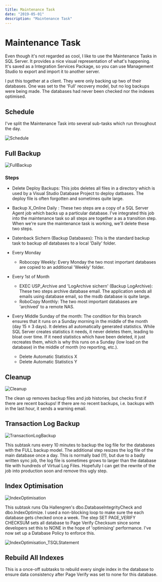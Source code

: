 ```yaml
---
title: Maintenance Task
date: "2019-05-01"
description: "Maintenance Task"
---
```

# Maintenance Task

Even though it's not regarded as cool, I like to use the Maintenance Tasks in SQL Server.  It provides a nice visual representation
of what's happening.  It's saved as a Integration Services Package, so you can use Management Studio to export
and import it to another server.

I put this together at a client.  They were only backing up two of their databases.  One was set to the 'Full' recovery model,
but no log backups were being made.  The databases had never been checked nor the indexes optimised.

## Schedule

I've split the Maintenance Task into several sub-tasks which run throughout the day.

![Schedule](./images/Schedule.PNG)

## Full Backup

![FullBackup](./images/FullBackup.PNG)

### Steps

* Delete Deploy Backups: This jobs deletes all files in a directory which is used by a Visual Studio Database Project to
deploy datbases.  The deploy file is often forgotten and sometimes quite large.

* Backup X_Online Daily : These two steps are a copy of a SQL Server Agent job which backs up a particular database.  I've integrated this job into the maintenance task so all steps are together a as a transition step.  When we're sure
the maintenance task is working, we'll delete these two steps.

* Datenback Sichern (Backup Databases): This is the standard backup task to backup *all* databases to a local 'Daily' folder.

* Every Monday
  * Robocopy Weekly: Every Monday the two most important databases are copied to an additional 'Weekly' folder.  

* Every 1st of Month
  * EXEC USP_Archive and 'LogArchive sichern' (Backup LogArchive): These two steps archive database email.  The application sends
  all emails using database email, so the msdb database is quite large.
  * RoboCopy Monthly: The two most important databases are 'archived' to a remote NAS.

* Every Middle Sunday of the month: The condition for this branch ensures that it runs on a Sunday morning in the middle of
the month (day 15 ± 3 days).  It deletes all automatically generated statistics.  While SQL Server creates statistics it needs,
it never deletes them, leading to bloat over time.  If it need statistics which have been deleted, it just recreates them, which is why this runs on a Sunday (low load on the database) in the middle of month (no reporting, etc.).
  * Delete Automatic Statistics X
  * Delete Automatic Statistics Y

## Cleanup

![Cleanup](./images/Cleanup.PNG)

The clean up removes backup files and job histories, but checks first if there are recent backups!  If there are
no recent backups, i.e. backups with in the last hour, it sends a warning email.

## Transaction Log Backup

![TransactionLogBackup](./images/TransactionLogBackup.PNG)

This subtask runs every 10 minutes to backup the log file for the databases with the FULL backup model.  The
additional step resizes the log file of the main database once a day.  This is normally bad (!!), but
due to a badly written sync job, the log file is sometimes grows to larger than the database file with
hundreds of Virtual Log Files.  Hopefully I can get the rewrite of the job into production soon
and remove this ugly step.

## Index Optimisation

![IndexOptimisation](./images/IndexOptimisation.PNG)

This subtask runs Ola Hallengren's dbo.DatabaseIntegrityCheck and dbo.IndexOptimize.  I used a non-blocking
loop to make sure the each database gets checked once a week.  The step SET PAGE_VERIFY CHECKSUM sets
all database to Page Verify Checksum since some developers set this to NONE in the hope of 'optimising'
performance.  I've now set up a Database Policy to enforce this.

![IndexOptimisation_TSQLStatement](./images/IndexOptimisation_TSQLStatement.PNG)

## Rebuild All Indexes

This is a once-off subtasks to rebuild every single index in the database to ensure data consistency after
Page Verify was set to none for this database.